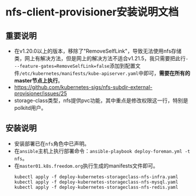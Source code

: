 # nfs-client-provisioner安装说明文档

## 重要说明
- 在v1.20.0以上的版本，移除了"RemoveSelfLink"，导致无法使用nfs存储类，网上有解决方法，但是网上的解决方法不适合v1.21.5，我只需要把此行`- --feature-gates=RemoveSelfLink=false`添加到配置文件`/etc/kubernetes/manifests/kube-apiserver.yaml`中即可，**需要在所有的master节点上执行**。
- https://github.com/kubernetes-sigs/nfs-subdir-external-provisioner/issues/25
- storage-class类型，nfs提供pvc功能，其中重点是修改权限这一行，特别是polkitd用户。

## 安装说明
- 安装部署已在`nfs`角色中已声明。
- 在`ansible`主机上执行部署命令：`ansible-playbook deploy-foreman.yml -t nfs`。
- 在`master01.k8s.freedom.org`执行生成的manifests文件即可。
  ```shell
  kubectl apply -f deploy-kubernetes-storageclass-nfs-infra.yaml
  kubectl apply -f deploy-kubernetes-storageclass-nfs-mysql.yaml
  kubectl apply -f deploy-kubernetes-storageclass-nfs-redis.yaml
  ```